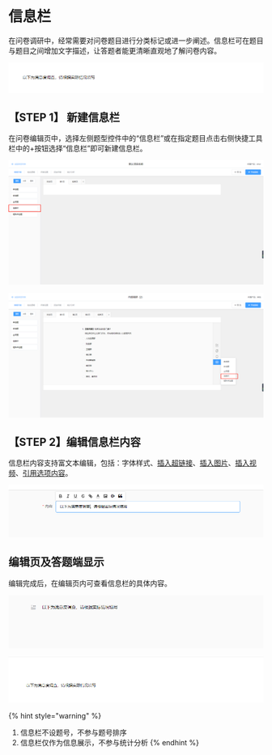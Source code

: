 # 信息栏

在问卷调研中，经常需要对问卷题目进行分类标记或进一步阐述。信息栏可在题目与题目之间增加文字描述，让答题者能更清晰直观地了解问卷内容。

![&#x4FE1;&#x606F;&#x680F;](../.gitbook/assets/image%20%28101%29.png)

## 【STEP 1】 新建信息栏

在问卷编辑页中，选择左侧题型控件中的“信息栏”或在指定题目点击右侧快捷工具栏中的+按钮选择“信息栏”即可新建信息栏。

![&#x901A;&#x8FC7;&#x201C;&#x9898;&#x578B;&#x201D;&#x63A7;&#x4EF6;&#x65B0;&#x5EFA;&#x4FE1;&#x606F;&#x680F;](../.gitbook/assets/image%20%28248%29.png)

![&#x5728;&#x6307;&#x5B9A;&#x9898;&#x76EE;&#x4E0B;&#x65B9;&#x65B0;&#x5EFA;&#x4FE1;&#x606F;&#x680F;](../.gitbook/assets/image%20%28274%29.png)

## 【STEP 2】编辑信息栏内容

信息栏内容支持富文本编辑，包括：字体样式、[插入超链接](../cao-zuo-zhi-yin/wen-juan-bian-ji/cha-ru-chao-lian-jie.md)、[插入图片](../cao-zuo-zhi-yin/wen-juan-bian-ji/cha-ru-tu-pian.md)、[插入视频](../cao-zuo-zhi-yin/wen-juan-bian-ji/cha-ru-shi-pin.md)、[引用选项内容](../cao-zuo-zhi-yin/wen-juan-bian-ji/nei-rong-yin-yong.md)。

![&#x4FE1;&#x606F;&#x680F;&#x5185;&#x5BB9;&#x7F16;&#x8F91;](../.gitbook/assets/image%20%28305%29.png)

## 编辑页及答题端显示

编辑完成后，在编辑页内可查看信息栏的具体内容。

![&#x7F16;&#x8F91;&#x9875;&#x5185;&#x7684;&#x4FE1;&#x606F;&#x680F;&#x663E;&#x793A;](../.gitbook/assets/image%20%28209%29.png)

![&#x7B54;&#x9898;&#x7AEF;&#x4E2D;&#x7684;&#x4FE1;&#x606F;&#x680F;&#x663E;&#x793A;](../.gitbook/assets/image%20%2839%29.png)

{% hint style="warning" %}
1. 信息栏不设题号，不参与题号排序
2. 信息栏仅作为信息展示，不参与统计分析
{% endhint %}




